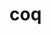 # coq






































































































































